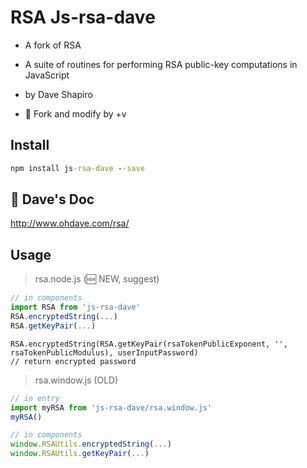 # RSA Js-rsa-dave
- A fork of RSA
- A suite of routines for performing RSA public-key computations in JavaScript
- by Dave Shapiro

- 🔧 Fork and modify by +v

## Install
```cmd
npm install js-rsa-dave --save
```
## 👃 Dave's Doc
http://www.ohdave.com/rsa/

## Usage
> rsa.node.js (🆕 NEW, suggest)
```javascript
// in components
import RSA from 'js-rsa-dave'
RSA.encryptedString(...)
RSA.getKeyPair(...)
```

```
RSA.encryptedString(RSA.getKeyPair(rsaTokenPublicExponent, '', rsaTokenPublicModulus), userInputPassword)
// return encrypted password
```

> rsa.window.js (OLD)
```javascript
// in entry
import myRSA from 'js-rsa-dave/rsa.window.js'
myRSA()
```
```javascript
// in components
window.RSAUtils.encryptedString(...)
window.RSAUtils.getKeyPair(...)
```
